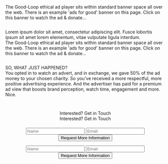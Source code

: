 <!-- Cheap Vertical Space -->
<div class="white-bg" style="height:2em;">
</div>
<!-- End of Cheap Vertical Space -->
<div class="container-fluid">
    <!-- Desktop/Laptop Version of the Ad, and text -->
    <div class="row d-none d-sm-block d-md-block">
        <div class="col-md-12">
            <div class="col-md-8 offset-md-2">
                <div class="row">
                    <div class="col-md-6">
                        <center>
                            <div class='goodloopad' id="goodloopad" data-format="medium-rectangle" data-mobile-format="medium-rectangle"></div>
                            <script src='//as.good-loop.com/unit.js?gl.variant=brand-funded' async></script>
                        </center>
                    </div>
                    <div class="col-md-6">
                        <div class="row">
                            <!-- Cheap Vertical Space -->
                            <div class="white-bg d-block d-sm-none d-md-none" style="height:2em;">
                            </div>
                            <!-- End of Cheap Vertical Space -->
                            <span class="gl-font-4 justified font-18px">
                                The Good-Loop ethical ad player sits within standard banner space all over the web. There is an example 'ads for good' banner on this page. Click on this banner to watch the ad & donate...
                            </span>
                        </div>
                        <!-- Cheap Vertical Space -->
                        <div class="white-bg d-none d-sm-block d-md-block" style="height:2em;">
                        </div>
                        <!-- End of Cheap Vertical Space -->
                        <div class="row">
                            <span class="gl-font-4 justified font-18px italic d-none d-sm-block d-md-block">
                                Lorem ipsum dolor sit amet, consectetur adipiscing elit. Fusce lobortis ipsum sit amet lorem elementum, vitae vulputate ligula interdum.
                            </span>
                        </div>
                    </div>
                </div>
            </div>
        </div>
    </div>
    <!-- END OF Desktop/Laptop Version of the Ad, and text -->
    <!-- Mobile version of the Ad and text -->
    <div class="row d-block d-sm-none d-md-none">
        <div class="col-md-12">
            <div class="row">
                    <center>
                        <div class='goodloopad' id="goodloopad" data-format="medium-rectangle" data-mobile-format="medium-rectangle"></div>
                        <script src='//as.good-loop.com/unit.js?gl.variant=brand-funded' async></script>
                    </center>
            </div>
        </div>
        <div class="col-md-12">
            <div class="row">
                <span class="gl-font-4 justified font-18px">
                    The Good-Loop ethical ad player sits within standard banner space all over the web. There is an example 'ads for good' banner on this page. Click on this banner to watch the ad & donate...
                </span>
            </div>
        </div>
    </div>
    <!-- END OF Mobile version of the Ad and Text -->
</div>
<!-- Cheap Vertical Space -->
<div class="white-bg d-none d-sm-block d-md-block" style="height:2em;">
</div>
<!-- End of Cheap Vertical Space -->
<div class="container-fluid">
<div class="row appear-after-click">
    <div class="col-md-6 offset-md-3">
        <span  class="gl-font-4 justified font-18px d-none d-sm-block d-md-block">
            SO, WHAT JUST HAPPENED?
            <br>
            You opted in to watch an advert, and in exchange, we gave 50% of the ad money to your chosen charity. So you've received a more respectful, more positive advertising experience. And the advertiser has paid for a premium ad view that boosts brand perception, watch time, engagement and more.
            <br>
            Nice.
        </span>
    </div>
</div>
</div>
<!-- Cheap Vertical Space -->
<div class="white-bg" style="height:3em;">
</div>
<!-- End of Cheap Vertical Space -->
<!-- Only Desktops/Laptops See this Row -->
<div class="container-fluid">
<div class="row d-none d-sm-block d-md-block">
    <div class="col-md-12 fit-width light-gray-bg">
            <div class="col-md-8 offset-md-2">
                <center>
                    <span class="gl-font-1 gl-page-header-text">
                        Interested? Get in Touch
                    </span>
                </center>
            </div>
    </div>
</div>
</div>
<!-- End of the Desktops/Laptops Exclusive Row -->
<!-- Only Mobile Devices See This Row -->
<div class="container-fluid">
<div class="row d-block d-sm-none d-md-none light-gray-bg">
    <div class="col-md-12 fit-width">
        <div class="col-md-8 offset-md-2">
            <center>
                <span class="gl-font-1 gl-page-header-text-mobile-lesser">
                    Interested? Get in Touch
                </span>
            </center>
        </div>
    </div>
</div>
</div>
<!-- End of Exclusive Mobile Devices Row -->
<div class="container-fluid">
<div class="row light-gray-bg">
    <div class="col-md-12">
        <!-- Desktop/Laptop Exclusive Form -->
        <div class="col-md-8 offset-md-2 d-none d-sm-block d-md-block">
            <div class="col-md-12">
                <!-- Cheap Vertical Space -->
                <div class="light-gray-bg" style="height:1.5em;">
                </div>
                <!-- End of Cheap Vertical Space -->
                <center>
                    <form id="contactform" action="https://formspree.io/xowwlvjx" method="POST">
                        <input type="text" name="_gotcha" style="display: none"> 
                        <input type="name" class="gl-input-field" name="namefield" placeholder="Name">
                        <input type="email" class="gl-input-field" name="email" placeholder="Email">
                        <input type="hidden" name="_next" value="https://www.good-loop.com/success" />
                        <button class="gl-button-link-desktop" id="sendMessage">Request More Information</button>
                    </form>
                </center>
            </div>
        </div>
        <!-- End of Desktop/Laptop Exclusive Form -->
        <!-- Mobile Devices Exclusive Form -->
        <div class="col-md-6 offset-md-3 d-block d-sm-none d-md-none">
            <center>
                <form id="contactform" action="https://formspree.io/xowwlvjx" method="POST">
                    <input type="text" name="_gotcha" style="display: none">
                    <input type="name" class="gl-input-field-mobile" name="namefield" placeholder="Name">
                    <input type="email" class="gl-input-field-mobile" name="email" placeholder="Email">
                    <input type="hidden" name="_next" value="https://www.good-loop.com/success" />
                    <button class="gl-button-link-mobile" id="sendMessage">Request More Information</button>
                </form>
            </center>
        </div>
        <!-- End of Mobile Devices Exclusive Form -->
    </div>
    <!-- Cheap Vertical Space -->
    <div class="light-gray-bg" style="height:3em;">
    </div>
    <!-- End of Cheap Vertical Space -->
</div>
</div>
